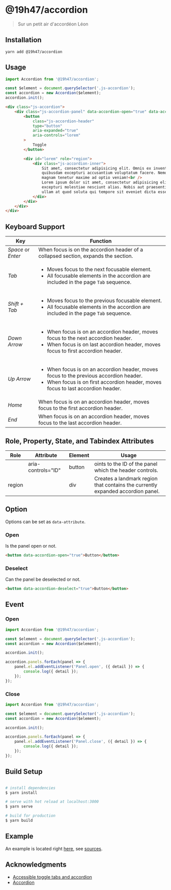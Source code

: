 # @19h47/accordion

> Sur un petit air d'accordéon Léon

## Installation

```
yarn add @19h47/accordion
```

## Usage

```javascript
import Accordion from '@19h47/accordion';

const $element = document.querySelector('.js-accordion');
const accordion = new Accordion($element);
accordion.init();
```

```html
<div class="js-accordion">
	<div class="js-accordion-panel" data-accordion-open="true" data-accordion-deselect="true">
		<button
			class="js-accordion-header"
			type="button"
			aria-expanded="true"
			aria-controls="lorem"
		>
			Toggle
		</button>

		<div id="lorem" role="region">
			<div class="js-accordion-inner">
				Sit amet, consectetur adipisicing elit. Omnis ex inventore tempore. Quam voluptas
				quibusdam excepturi accusantium voluptatum facere. Nemo vero iste recusandae, at
				magnam tenetur maxime ad optio veniam!<br />
				Lorem ipsum dolor sit amet, consectetur adipisicing elit. Doloremque, molestias
				excepturi molestiae nesciunt alias. Nobis aut praesentium, commodi minus laborum
				ullam at quod soluta qui tempore sit eveniet dicta esse.
			</div>
		</div>
	</div>
</div>
```

## Keyboard Support

| Key                | Function                                                                                                                                                                                     |
| ------------------ | -------------------------------------------------------------------------------------------------------------------------------------------------------------------------------------------- |
| _Space_ or _Enter_ | When focus is on the accordion header of a collapsed section, expands the section.                                                                                                           |
| _Tab_              | <ul><li>Moves focus to the next focusable element.</li><li>All focusable elements in the accordion are included in the page `Tab` sequence.</li></ul>                                        |
| _Shift + Tab_      | <ul><li>Moves focus to the previous focusable element.</li><li>All focusable elements in the accordion are included in the page `Tab` sequence.</li></ul>                                    |
| _Down Arrow_       | <ul><li>When focus is on an accordion header, moves focus to the next accordion header.</li><li>When focus is on last accordion header, moves focus to first accordion header.</li></ul>     |
| _Up Arrow_         | <ul><li>When focus is on an accordion header, moves focus to the previous accordion header.</li><li>When focus is on first accordion header, moves focus to last accordion header.</li></ul> |
| _Home_             | When focus is on an accordion header, moves focus to the first accordion header.                                                                                                             |
| _End_              | When focus is on an accordion header, moves focus to the last accordion header.                                                                                                              |

## Role, Property, State, and Tabindex Attributes

| Role   | Attribute          | Element | Usage                                                                           |
| ------ | ------------------ | ------- | ------------------------------------------------------------------------------- |
|        | aria-controls="ID" | button  | oints to the ID of the panel which the header controls.                         |
| region |                    | div     | Creates a landmark region that contains the currently expanded accordion panel. |

## Option

Options can be set as `data-attribute`.

### Open

Is the panel open or not.

```html
<button data-accordion-open="true">Button</button>
```

### Deselect

Can the panel be deselected or not.

```html
<button data-accordion-deselect="true">Button</button>
```

## Event

### Open

```javascript
import Accordion from '@19h47/accordion';

const $element = document.querySelector('.js-accordion');
const accordion = new Accordion($element);

accordion.init();

accordion.panels.forEach(panel => {
	panel.el.addEventListener('Panel.open', ({ detail }) => {
		console.log({ detail });
	});
});
```

### Close

```javascript
import Accordion from '@19h47/accordion';

const $element = document.querySelector('.js-accordion');
const accordion = new Accordion($element);

accordion.init();

accordion.panels.forEach(panel => {
	panel.el.addEventListener('Panel.close', ({ detail }) => {
		console.log({ detail });
	});
});
```

## Build Setup

```bash

# install dependencies
$ yarn install

# serve with hot reload at localhost:3000
$ yarn serve

# build for production
$ yarn build

```

## Example

An example is located right [here](https://19h47.github.io/19h47-accordion/), see [sources](/docs/index.html).

## Acknowledgments

-   [Accessible toggle tabs and accordion](https://gomakethings.com/accessible-toggle-tabs-and-accordions/)
-   [Accordion](https://www.w3.org/TR/wai-aria-practices-1.1/examples/accordion/accordion.html)
